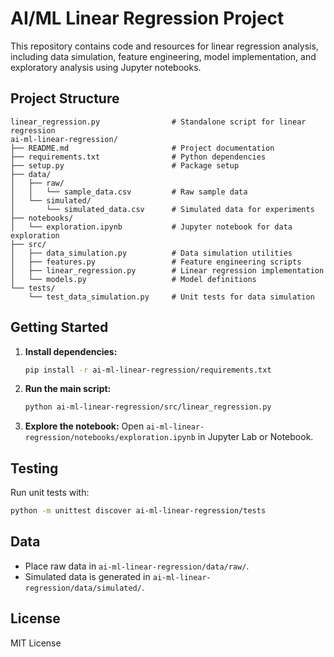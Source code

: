 # AI/ML Linear Regression Project

This repository contains code and resources for linear regression analysis, including data simulation, feature engineering, model implementation, and exploratory analysis using Jupyter notebooks.

## Project Structure

```
linear_regression.py                # Standalone script for linear regression
ai-ml-linear-regression/
├── README.md                       # Project documentation
├── requirements.txt                # Python dependencies
├── setup.py                        # Package setup
├── data/
│   ├── raw/
│   │   └── sample_data.csv         # Raw sample data
│   └── simulated/
│       └── simulated_data.csv      # Simulated data for experiments
├── notebooks/
│   └── exploration.ipynb           # Jupyter notebook for data exploration
├── src/
│   ├── data_simulation.py          # Data simulation utilities
│   ├── features.py                 # Feature engineering scripts
│   ├── linear_regression.py        # Linear regression implementation
│   └── models.py                   # Model definitions
└── tests/
    └── test_data_simulation.py     # Unit tests for data simulation
```

## Getting Started

1. **Install dependencies:**
   ```bash
   pip install -r ai-ml-linear-regression/requirements.txt
   ```
2. **Run the main script:**
   ```bash
   python ai-ml-linear-regression/src/linear_regression.py
   ```
3. **Explore the notebook:**
   Open `ai-ml-linear-regression/notebooks/exploration.ipynb` in Jupyter Lab or Notebook.

## Testing

Run unit tests with:

```bash
python -m unittest discover ai-ml-linear-regression/tests
```

## Data

- Place raw data in `ai-ml-linear-regression/data/raw/`.
- Simulated data is generated in `ai-ml-linear-regression/data/simulated/`.

## License

MIT License
